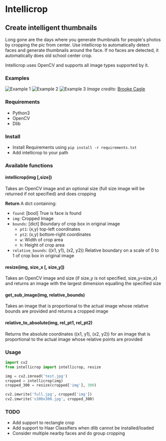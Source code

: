 # Intellicrop
## Create intelligent thumbnails

Long gone are the days where you generate thumbnails for people's photos by cropping the pic from center. Use intellicrop to automatically detect faces and generate thumbnails around the face. If no faces are detected, it automatically does old school center crop.

Intellicrop uses OpenCV and supports all image types supported by it.

### Examples
![Example 1](https://i.imgur.com/AtItPRf.png "Example 1")
![Example 2](https://i.imgur.com/fQipZol.png "Example 2")
![Example 3](https://i.imgur.com/6UdN3oH.png "Example 3")
*Image credits:* [Brooke Cagle](https://unsplash.com/@brookecagle)

### Requirements
- Python3
- OpenCV
- Dlib

### Install
- Install Requirements using `pip install -r requirements.txt`
- Add intellicrop to your path

### Available functions
#### intellicrop(img [,size])
Takes an OpenCV image and an optional size (full size image will be returned if not specified) and does cropping

**Return**
A dict containing:
- `found`: [bool] True is face is found
- `img`: Cropped Image
- `bounds`: [dict] Boundary of crop box in original image
    - `pt1`: (x,y) top-left coordinates
    - `pt2`: (x,y) bottom-right coordinates
    - `w`: Width of crop area
    - `h`: Height of crop area
- `relative_bounds`: ((x1, y1), (x2, y2)) Relative boundary on a scale of 0 to 1 of crop box in original image

#### resize(img, size_x [, size_y])
Takes an OpenCV image and size (if size_y is not specified, size_y=size_x) and returns an image with the largest dimension equalling the specified size

#### get_sub_image(img, relative_bounds)
Takes an image that is proportional to the actual image whose relative bounds are provided and returns a cropped image

#### relative_to_absolute(img, rel_pt1, rel_pt2)
Returns the absolute coordinates ((x1, y1), (x2, y2)) for an image that is proportional to the actual image whose relative points are provided


### Usage
``` python
import cv2
from intellicrop import intellicrop, resize

img = cv2.imread('test.jpg')
cropped = intellicrop(img)
cropped_300 = resize(cropped['img'], 300)

cv2.imwrite('full.jpg', cropped['img'])
cv2.imwrite('s300x300.jpg', cropped_300)

```

### TODO
- Add support to rectangle crop
- Add support to Haar Classifiers when dlib cannot be installed/loaded
- Consider multiple nearby faces and do group cropping

